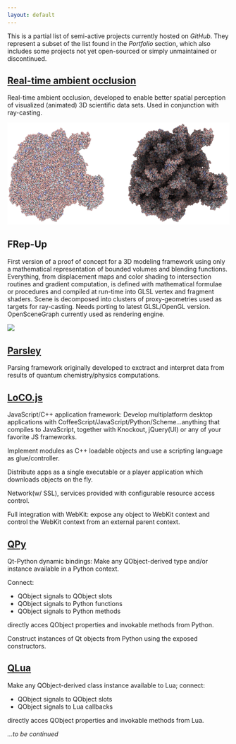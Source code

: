 ```yaml
---
layout: default
---
```


This is a partial list of semi-active projects currently
hosted on _GitHub_. They represent a subset of the list found in the _Portfolio_
section, which also includes some projects not yet open-sourced or simply
unmaintained or discontinued.

[Real-time ambient occlusion](ambient_occlusion/)
-------------------------------------------------

Real-time ambient occlusion, developed to enable better spatial perception
of visualized (animated) 3D scientific data sets. Used in conjunction with ray-casting.

![](pics/ssao.png)

FRep-Up
-------

First version of a proof of concept for a 3D modeling framework using only a mathematical representation of bounded volumes and blending functions.
Everything, from displacement maps and color shading to intersection routines and gradient computation, is defined with mathematical formulae or procedures and compiled at run-time into GLSL vertex and fragment shaders.
Scene is decomposed into clusters of proxy-geometries used as targets for ray-casting.
Needs porting to latest GLSL/OpenGL version.
OpenSceneGraph currently used as rendering engine.

![](https://raw.githubusercontent.com/candycode/frepup-media/master/pictures/frepup-sharp-features.png)

[Parsley](http://github.com/candycode/parsley)
----------------------------------------------

Parsing framework originally developed to exctract and interpret data from results
of quantum chemistry/physics computations.

[LoCO.js](http://candycode.github.com/loco)
-------------------------------------------

JavaScript/C++ application framework: Develop multiplatform desktop applications
with CoffeeScript/JavaScript/Python/Scheme...anything that compiles to
JavaScript, together with Knockout, jQuery(UI) or any of your favorite JS frameworks.

Implement modules as C++ loadable objects and use a scripting language as glue/controller.

Distribute apps as a single executable or a player application which downloads
objects on the fly.

Network(w/ SSL), services provided with configurable resource access control.

Full integration with WebKit: expose any object to WebKit context and control
the WebKit context from an external parent context.

[QPy](http://github.com/candycode/qpy)
--------------------------------------

Qt-Python dynamic bindings: Make any QObject-derived type and/or instance
available in a Python context.

Connect:

* QObject signals to QObject slots
* QObject signals to Python functions
* QObject signals to Python methods

directly acces QObject properties and invokable methods from Python.

Construct instances of Qt objects from Python using the exposed
constructors.

[QLua](http://github.com/candycode/qlua)
----------------------------------------

Make any QObject-derived class instance available to Lua; connect:

* QObject signals to QObject slots
* QObject signals to Lua callbacks

directly acces QObject properties and invokable methods from Lua.

_...to be continued_

